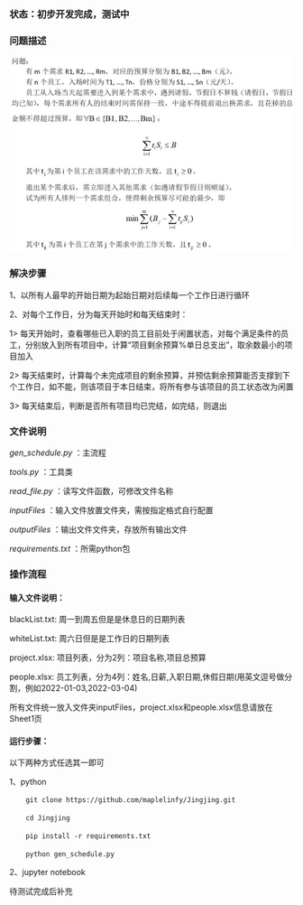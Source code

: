 
### 状态：初步开发完成，测试中

### 问题描述

![问题描述](https://github.com/maplelinfy/Jingjing/blob/master/%E9%97%AE%E9%A2%98%E6%8F%8F%E8%BF%B0.jpg)

### 解决步骤

1、以所有人最早的开始日期为起始日期对后续每一个工作日进行循环

2、对每个工作日，分为每天开始时和每天结束时：

1> 每天开始时，查看哪些已入职的员工目前处于闲置状态，对每个满足条件的员工，分别放入到所有项目中，计算“项目剩余预算%单日总支出”，取余数最小的项目加入

2> 每天结束时，计算每个未完成项目的剩余预算，并预估剩余预算能否支撑到下个工作日，如不能，则该项目于本日结束，将所有参与该项目的员工状态改为闲置

3> 每天结束后，判断是否所有项目均已完结，如完结，则退出

### 文件说明

_gen_schedule.py_ ：主流程

_tools.py_ ：工具类

_read_file.py_ ：读写文件函数，可修改文件名称

_inputFiles_ ：输入文件放置文件夹，需按指定格式自行配置

_outputFiles_ ：输出文件文件夹，存放所有输出文件

_requirements.txt_ ：所需python包

### 操作流程

#### 输入文件说明：

blackList.txt: 周一到周五但是是休息日的日期列表

whiteList.txt: 周六日但是是工作日的日期列表

project.xlsx: 项目列表，分为2列：项目名称,项目总预算

people.xlsx: 员工列表，分为4列：姓名,日薪,入职日期,休假日期(用英文逗号做分割，例如2022-01-03,2022-03-04)

所有文件统一放入文件夹inputFiles，project.xlsx和people.xlsx信息请放在Sheet1页

#### 运行步骤：

以下两种方式任选其一即可

1、python

        git clone https://github.com/maplelinfy/Jingjing.git

        cd Jingjing

        pip install -r requirements.txt

        python gen_schedule.py

2、jupyter notebook

待测试完成后补充
